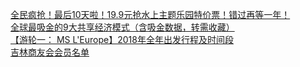   
[全民疯抢！最后10天啦！19.9元抢水上主题乐园特价票！错过再等一年！](http://www.dianyue.me/archives/204/b5veog6vdi7gx8b3/)  
[全球最吸金的9大共享经济模式（含吸金数据，转需收藏）](http://www.dianyue.me/archives/960/84yxcg4ojbsqbw11/)  
[【游轮一： MS L&#39;Europe】2018年全年出发行程及时间段](http://www.dianyue.me/archives/533/zd9ehbgatl510oz1/)  
[吉林商友会会员名单](http://www.dianyue.me/archives/702/meaq85wvqrapg7b1/)